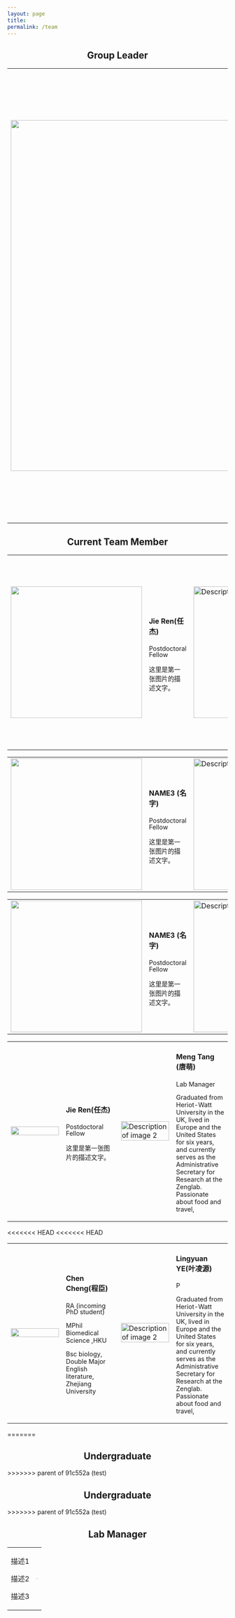 ```yaml
---
layout: page
title: 
permalink: /team
---
```

<style>
  table {
    width: 100%;
  }
  .img-cell {
    width: 25%; /* 分配25%宽度给图片 */
  }
  .img-cell img {
    width: 100%; /* 图片宽度自适应单元格 */
    height: auto;
  }
  .text-cell {
    width: 25%; /* 分配25%宽度给文字 */
  }
</style>




<h2 align="center">Group Leader</h2>
<table >
<tr> 
<td >
<img src=" {{site.baseurl}}/assets/img/team/zenghu.jpg"  width="800px"/> 
</td> 
<td>
<h4>Hu Zeng (曾虎)</h4>
<p class="text-muted" style="font-size:90%;line-height: 1em;">Assistant Professor for life science at Peking University</p>
                <p style="font-size:90%">Email: huzeng &lt;at&gt; pku.edu.cn<br>Tel: +86 (010) 62767687 <br>
                  <a href="https://future.pku.edu.cn/jsdw/jy/fzyxs1/11e271c0c09e4b919554a49d90093b98.htm" target="_blank">Departmental page</a></p>
                  <p> Hu Zeng is currently an assistant professor at the College of Future Technology and the Center for Life Sciences at Peking University. He obtained his Ph.D. in Biochemistry and Molecular Biology from Peking University under the supervision of Professor Chengqi Yi, and subsequently conducted postdoctoral research at the Broad Institute of MIT and Harvard with Professor Xiao Wang. </p>
                  
                  
</td>
</tr>
</table>

<h2 align="center">Current Team Member</h2>



<table style="width: 100%;">
  <tr>
    <td style="width: 50%;">
      <img src="{{site.baseurl}}/assets/img/team/test1.jpg" alt=" " width="300">
    </td>
    <td>
    <h4>Jie Ren(任杰)</h4>
    <p class="text-muted" style="font-size:90%;line-height: 1em;">Postdoctoral Fellow</p>
     <p  style="font-size:90%" > 这里是第一张图片的描述文字。</p>
	<a href="[https://github.com/ZenghuPKU](https://github.com/ZenghuPKU)" target="_blank"><i class="fa fa-github" aria-hidden="true"></i></a>
	<a href="[mailto:huzeng@pku.edu.cn](mailto:huzeng@pku.edu.cn)" target="_blank"><i class="fa fa-envelope" aria-hidden="true"></i></a>
    </td>
    <td style="width: 50%;">
      <img src="{{site.baseurl}}/assets/img/team/test2.jpg" alt="Description of image 2" width="300">
    </td>
    <td>
    <h4>Meng Tang (唐萌)</h4>
    <p class="text-muted" style="font-size:90%;line-height: 1em;">Lab Manager</p>
      <p  style="font-size:90%" > Graduated from Heriot-Watt University in the UK, lived in Europe and the United States for six years, and currently serves as the Administrative Secretary for Research at the Zenglab. Passionate about food and travel,</p>
    </td>
  </tr>
</table>

<table>
  <tr>
    <td>
      <img src="{{site.baseurl}}/assets/img/team/test3.jpg" alt=" " width="300">
    </td>
    <td>
    <h4>NAME3 (名字)</h4>
    <p class="text-muted" style="font-size:90%;line-height: 1em;">Postdoctoral Fellow</p>
     <p  style="font-size:90%" > 这里是第一张图片的描述文字。</p>
	<a href="[https://github.com/ZenghuPKU](https://github.com/ZenghuPKU)" target="_blank"><i class="fa fa-github" aria-hidden="true"></i></a>
	<a href="[mailto:huzeng@pku.edu.cn](mailto:huzeng@pku.edu.cn)" target="_blank"><i class="fa fa-envelope" aria-hidden="true"></i></a>
    </td>
    <td>
      <img src="{{site.baseurl}}/assets/img/team/test2.jpg" alt="Description of image 2" width="300">
    </td>
    <td>
    <h4>NAME4 (名字2)</h4>
      这里是第二张图片的描述文字。
    </td>
  </tr>
</table>
<table>
  <tr>
    <td>
      <img src="{{site.baseurl}}/assets/img/team/test5.jpg" alt=" " width="300">
    </td>
    <td>
    <h4>NAME3 (名字)</h4>
    <p class="text-muted" style="font-size:90%;line-height: 1em;">Postdoctoral Fellow</p>
     <p  style="font-size:90%" > 这里是第一张图片的描述文字。</p>
	<a href="[https://github.com/ZenghuPKU](https://github.com/ZenghuPKU)" target="_blank"><i class="fa fa-github" aria-hidden="true"></i></a>
	<a href="[mailto:huzeng@pku.edu.cn](mailto:huzeng@pku.edu.cn)" target="_blank"><i class="fa fa-envelope" aria-hidden="true"></i></a>
    </td>
    <td>
      <img src="{{site.baseurl}}/assets/img/team/test2.jpg" alt="Description of image 2" width="300">
    </td>
    <td>
    <h4>NAME4 (名字2)</h4>
      这里是第二张图片的描述文字。
    </td>
  </tr>
</table>

<table>
  <tr>
    <td class="img-cell">
      <img src="{{site.baseurl}}/assets/img/team/test1.jpg" alt=" ">
    </td>
    <td class="text-cell">
      <h4>Jie Ren(任杰)</h4>
      <p class="text-muted" style="font-size:90%;line-height: 1em;">Postdoctoral Fellow</p>
      <p style="font-size:90%">这里是第一张图片的描述文字。</p>
      <a href="https://github.com/ZenghuPKU" target="_blank"><i class="fa fa-github" aria-hidden="true"></i></a>
      <a href="mailto:huzeng@pku.edu.cn" target="_blank"><i class="fa fa-envelope" aria-hidden="true"></i></a>
    </td>
    <td class="img-cell">
      <img src="{{site.baseurl}}/assets/img/team/test2.jpg" alt="Description of image 2">
    </td>
    <td class="text-cell">
      <h4>Meng Tang (唐萌)</h4>
      <p class="text-muted" style="font-size:90%;line-height: 1em;">Lab Manager</p>
      <p style="font-size:90%">Graduated from Heriot-Watt University in the UK, lived in Europe and the United States for six years, and currently serves as the Administrative Secretary for Research at the Zenglab. Passionate about food and travel,</p>
    </td>
  </tr>
</table>
<<<<<<< HEAD
<<<<<<< HEAD

<table>
  <tr>
    <td class="img-cell">
      <img src="{{site.baseurl}}/assets/img/team/chengchen.png" alt=" ">
    </td>
    <td class="text-cell">
      <h4>Chen Cheng(程臣)</h4>
      <p class="text-muted" style="font-size:90%;line-height: 1em;">RA (incoming PhD student)</p>
      <p style="font-size:90%">MPhil Biomedical Science ,HKU</p>
      <p style="font-size:90%">Bsc biology, Double Major English literature, Zhejiang University</p>
      <a href="https://github.com/chengarthur" target="_blank"><i class="fa fa-github" aria-hidden="true"></i></a>
      <a href="mailto:zhizff74@connect.hku.hk" target="_blank"><i class="fa fa-envelope" aria-hidden="true"></i></a>
    </td>
    <td class="img-cell">
      <img src="{{site.baseurl}}/assets/img/team/ye.jpg" alt="Description of image 2">
    </td>
    <td class="text-cell">
      <h4>Lingyuan YE(叶凌源)</h4>
      <p class="text-muted" style="font-size:90%;line-height: 1em;">P</p>
      <p style="font-size:90%">Graduated from Heriot-Watt University in the UK, lived in Europe and the United States for six years, and currently serves as the Administrative Secretary for Research at the Zenglab. Passionate about food and travel,</p>
    </td>
  </tr>
</table>
=======
<h2 align="center">Undergraduate</h2>
>>>>>>> parent of 91c552a (test)
<h2 align="center">Undergraduate</h2>
>>>>>>> parent of 91c552a (test)


<h2 align="center">Lab Manager</h2>

<div align="center">
<table rules="none">
<tr>
<td>
<p>描述1</p>
<p>描述2</p>
<p>描述3</p>
</td>
<td>
<img src="{{site.baseurl}}/assets/img/team/test.png" style="zoom:5%"  alt="图片名称"/>
</td>
</tr>
</table>    
</div>

<img src="{{site.baseurl}}/assets/img/team/test.png" alt="">

